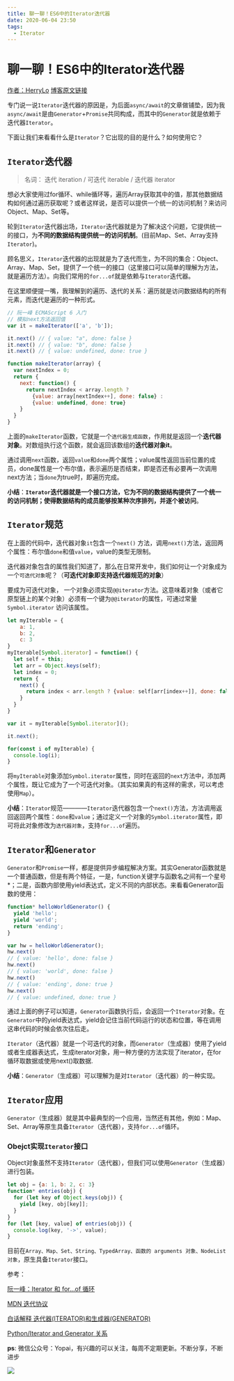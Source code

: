 ```yaml
---
title: 聊一聊！ES6中的Iterator迭代器
date: 2020-06-04 23:50
tags: 
  - Iterator
---
```

# 聊一聊！ES6中的Iterator迭代器

[作者：HerryLo](https://github.com/HerryLo)
[博客原文链接](https://github.com/AttemptWeb/Record/issues/25)

专门说一说`Iterator`迭代器的原因是，为后面`async/await`的文章做铺垫，因为我`async/await`是由`Generator`+`Promise`共同构成，而其中的`Generator`就是依赖于迭代器`Iterator`。

下面让我们来看看什么是`Iterator`？它出现的目的是什么？如何使用它？

## `Iterator`迭代器

> 名词： 迭代 iteration / 可迭代 iterable / 迭代器 iterator

想必大家使用过for循环、while循环等，遍历Array获取其中的值，那其他数据结构如何通过遍历获取呢？或者这样说，是否可以提供一个统一的访问机制？来访问Object、Map、Set等。

轮到`Iterator`迭代器出场，`Iterator`迭代器就是为了解决这个问题，它提供统一的接口，为**不同的数据结构提供统一的访问机制**。(目前Map、Set、Array支持`Iterator`)。

顾名思义，`Iterator`迭代器的出现就是为了迭代而生，为不同的集合：Object、Array、Map、Set，提供了一个统一的接口（这里接口可以简单的理解为方法，就是遍历方法）。向我们常用的`for...of`就是依赖与`Iterator`迭代器。

在这里顺便提一嘴，我理解到的遍历、迭代的关系：遍历就是访问数据结构的所有元素，而迭代是遍历的一种形式。

```javascript
// 阮一峰 ECMAScript 6 入门
// 模拟next方法返回值
var it = makeIterator(['a', 'b']);

it.next() // { value: "a", done: false }
it.next() // { value: "b", done: false }
it.next() // { value: undefined, done: true }

function makeIterator(array) {
  var nextIndex = 0;
  return {
    next: function() {
      return nextIndex < array.length ?
        {value: array[nextIndex++], done: false} :
        {value: undefined, done: true}
    }
  }
}
```
上面的`makeIterator`函数，它就是一个`迭代器生成函数`，作用就是返回一个**迭代器对象**。对数组执行这个函数，就会返回该数组的**迭代器对象it**。

通过调用`next`函数，返回`value`和`done`两个属性；value属性返回当前位置的成员，done属性是一个布尔值，表示遍历是否结束，即是否还有必要再一次调用next方法；当`done`为true时，即遍历完成。

**小结**：**`Iterator`迭代器就是一个接口方法，它为不同的数据结构提供了一个统一的访问机制；使得数据结构的成员能够按某种次序排列，并逐个被访问**。

## `Iterator`规范

在上面的代码中，迭代器对象`it`包含一个`next()` 方法，调用`next()`方法，返回两个属性：布尔值`done`和值`value`，value的类型无限制。

迭代器对象包含的属性我们知道了，那么在日常开发中，我们如何让一个对象成为一个`可迭代对象`呢？（**可迭代对象即支持迭代器规范的对象**）

要成为可迭代对象， 一个对象必须实现`@@iterator`方法。这意味着对象（或者它原型链上的某个对象）必须有一个键为`@@iterator`的属性，可通过常量 `Symbol.iterator` 访问该属性。

```javascript
let myIterable = {
    a: 1,
    b: 2,
    c: 3
}
myIterable[Symbol.iterator] = function() {
  let self = this;
  let arr = Object.keys(self);
  let index = 0;
  return {
    next() {
      return index < arr.length ? {value: self[arr[index++]], done: false} : {value: undefined, done: true};
    }
  }
}

var it = myIterable[Symbol.iterator]();

it.next();

for(const i of myIterable) {
  console.log(i);
}
```
将`myIterable`对象添加`Symbol.iterator`属性，同时在返回的`next`方法中，添加两个属性，既让它成为了一个可迭代对象。（其实如果真的有这样的需求，可以考虑使用`Map`）。

**小结**：`Iterator`规范————`Iterator`迭代器包含一个`next()`方法，方法调用返回返回两个属性：`done`和`value`；通过定义一个对象的`Symbol.iterator`属性，即可将此对象修改为`迭代器对象`，支持`for...of`遍历。

## `Iterator`和`Generator`

`Generator`和`Promise`一样，都是提供异步编程解决方案。其实Generator函数就是一个普通函数，但是有两个特征，一是，function关键字与函数名之间有一个星号*；二是，函数内部使用yield表达式，定义不同的内部状态。来看看Generator函数的使用：
```javascript
function* helloWorldGenerator() {
  yield 'hello';
  yield 'world';
  return 'ending';
}

var hw = helloWorldGenerator();
hw.next()
// { value: 'hello', done: false }
hw.next()
// { value: 'world', done: false }
hw.next()
// { value: 'ending', done: true }
hw.next()
// { value: undefined, done: true }
```
通过上面的例子可以知道，`Generator`函数执行后，会返回一个`Iterator`对象。在`Generator`中的yield表达式，yield会记住当前代码运行的状态和位置，等在调用这串代码的时候会依次往后走。

`Iterator`（迭代器）就是一个可迭代的对象，而`Generator`（生成器）使用了yield或者生成器表达式，生成iterator对象，用一种方便的方法实现了iterator，在for循环取数据或使用next()取数据.

**小结**：`Generator`（生成器）可以理解为是对`Iterator`（迭代器）的一种实现。

## `Iterator`应用

`Generator`（生成器）就是其中最典型的一个应用，当然还有其他，例如：Map、Set、Array等原生具备`Iterator`（迭代器），支持`for...of`循环。

### Obejct实现`Iterator`接口

Object对象虽然不支持`Iterator`（迭代器），但我们可以使用`Generator`（生成器）进行包装。

```javascript
let obj = {a: 1, b: 2, c: 3}
function* entries(obj) {
  for (let key of Object.keys(obj)) {
    yield [key, obj[key]];
  }
}
for (let [key, value] of entries(obj)) {
  console.log(key, '->', value);
}
```

目前在`Array、Map、Set、String、TypedArray、函数的 arguments 对象、NodeList 对象`，原生具备`Iterator`接口。

参考：

[阮一峰：Iterator 和 for...of 循环](https://es6.ruanyifeng.com/#docs/iterator#Iterator%EF%BC%88%E9%81%8D%E5%8E%86%E5%99%A8%EF%BC%89%E7%9A%84%E6%A6%82%E5%BF%B5)

[MDN 迭代协议](https://developer.mozilla.org/zh-CN/docs/Web/JavaScript/Reference/Iteration_protocols)

[白话解释 迭代器(ITERATOR)和生成器(GENERATOR)](https://segmentfault.com/a/1190000007208388)

[Python/Iterator and Generator 关系](https://blog.csdn.net/qq_39591494/article/details/88729640)

**ps**: 微信公众号：Yopai，有兴趣的可以关注，每周不定期更新。不断分享，不断进步

![](/webChat1.png)


